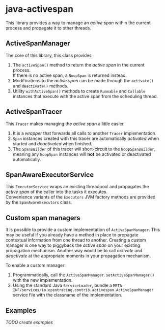 # java-activespan

This library provides a way to manage an _active span_ within the current process
and propagate it to other threads.

## ActiveSpanManager

The core of this library, this class provides
 1. The `activeSpan()` method to return the _active span_ in the current process.   
    If there is no active span, a `NoopSpan` is returned instead.
 2. Modifications to the _active span_ can be made through the `activate()` and `deactivate()` methods.
 3. Utility `withActiveSpan()` methods to create `Runnable` and `Callable` instances
    that execute with the active span from the scheduling thread.

## ActiveSpanTracer

This `Tracer` makes managing the _active span_ a little easier.
 1. It is a _wrapper_ that forwards all calls to another `Tracer` implementation.
 2. `Span` instances created with this tracer are automatically 
    _activated_ when started and _deactivated_ when finished.
 3. The `SpanBuilder` of this tracer will short-circuit to the `NoopSpanBuilder`, 
    meaning any `NoopSpan` instances will **not** be activated or deactivated automatically.

## SpanAwareExecutorService

This `ExecutorService` wraps an existing threadpool and propagates the _active span_
of the caller into the tasks it executes.  
Convenience variants of the `Executors` JVM factory methods
are provided by the `SpanAwareExecutors` class.

## Custom span managers

It is possible to provide a custom implementation of `ActiveSpanManager`.
This may be useful if you already have a method in place to propagate contextual information
from one thread to another. Creating a custom manager is one way to piggyback the _active span_ on
your existing propagation mechanism. Another way would be to call _activate_ and _deactivate_
at the appropriate moments in your propagation mechanism.  

To enable a custom manager:
 1. Programmatically, call the `ActiveSpanManager.setActiveSpanManager()` with the new implementation.
 2. Using the standard Java `ServiceLoader`, bundle a 
    `META-INF/services/io.opentracing.contrib.activespan.ActiveSpanManager` service file with
    the classname of the implementation.

## Examples

_TODO create examples_
